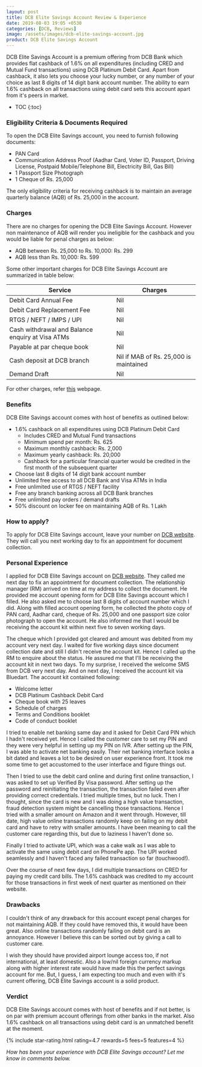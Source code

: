 ```yaml
---
layout: post
title: DCB Elite Savings Account Review & Experience
date: 2019-08-03 19:05 +0530
categories: [DCB, Reviews]
image: /assets/images/dcb-elite-savings-account.jpg
product: DCB Elite Savings Account
---
```


DCB Elite Savings Account is a premium offering from DCB Bank which provides flat cashback of 1.6% on all expenditures (including CRED and Mutual Fund transactions) using DCB Platinum Debit Card. Apart from cashback, it also lets you choose your lucky number, or any number of your choice as last 8 digits of 14 digit bank account number. The ability to earn 1.6% cashback on all transactions using debit card sets this account apart from it's peers in market.

* TOC
{:toc}

### Eligibility Criteria & Documents Required

To open the DCB Elite Savings account, you need to furnish following documents:

- PAN Card
- Communication Address Proof (Aadhar Card, Voter ID, Passport, Driving License, Postpaid Mobile/Telephone Bill, Electricity Bill, Gas Bill)
- 1 Passport Size Photograph
- 1 Cheque of Rs. 25,000

The only eligibility criteria for receiving cashback is to maintain an average quarterly balance (AQB) of Rs. 25,000 in the account.

### Charges

There are no charges for opening the DCB Elite Savings Account. However non maintenance of AQB will render you ineligible for the cashback and you would be liable for penal charges as below:

- AQB between Rs. 25,000 to Rs. 10,000: Rs. 299
- AQB less than Rs. 10,000: Rs. 599

Some other important charges for DCB Elite Savings Account are summarized in table below:

<table class="table">
<thead class="thead-dark">
<tr>
	<th scope="col"> Service</th>
	<th scope="col"> Charges</th>
</tr>
</thead>
<tbody>
<tr>
	<td> Debit Card Annual Fee </td>
	<td> Nil </td>
</tr>
<tr>
	<td> Debit Card Replacement Fee </td>
	<td> Nil </td>
</tr>
<tr>
	<td> RTGS / NEFT / IMPS / UPI </td>
	<td> Nil </td>
</tr>
<tr>
	<td> Cash withdrawal and Balance enquiry at Visa ATMs </td>
	<td> Nil </td>
</tr>
<tr>
	<td> Payable at par cheque book </td>
	<td> Nil </td>
</tr>
<tr>
	<td> Cash deposit at DCB branch </td>
	<td> Nil if MAB of Rs. 25,000 is maintained</td>
</tr>
<tr>
	<td> Demand Draft </td>
	<td> Nil </td>
</tr>
</tbody>
</table>

For other charges, refer [this](https://www.dcbbank.com/cms/showpage/page/resident-accounts) webpage.

### Benefits

DCB Elite Savings account comes with host of benefits as outlined below:

- 1.6% cashback on all expenditures using DCB Platinum Debit Card
  - Includes CRED and Mutual Fund transactions
  - Minimum spend per month: Rs. 625
  - Maximum monthly cashback: Rs. 2,000
  - Maximum yearly cashback: Rs. 20,000
  - Cashback for a particular financial quarter would be credited in the first month of the subsequent quarter
- Choose last 8 digits of 14 digit bank account number
- Unlimited free access to all DCB Bank and Visa ATMs in India
- Free unlimited use of RTGS / NEFT facility
- Free any branch banking across all DCB Bank branches
- Free unlimited pay orders / demand drafts
- 50% discount on locker fee on maintaining AQB of Rs. 1 Lakh

### How to apply?

To apply for DCB Elite Savings account, leave your number on [DCB website](https://www.dcbbank.com/lms/leave-your-number). They will call you next working day to fix an appointment for document collection.

### Personal Experience

I applied for DCB Elite Savings account on [DCB website](https://www.dcbbank.com/lms/leave-your-number). They called me next day to fix an appointment for document collection. The relationship manager (RM) arrived on time at my address to collect the document. He provided me account opening form for DCB Elite Savings account which I filled. He also asked me to choose last 8 digits of account number which I did. Along with filled account opening form, he collected the photo copy of PAN card, Aadhar card, cheque of Rs. 25,000 and one passport size color photograph to open the account. He also informed me that I would be receiving the account kit within next five to seven working days.

The cheque which I provided got cleared and amount was debited from my account very next day. I waited for five working days since document collection date and still I didn't receive the account kit. Hence I called up the RM to enquire about the status. He assured me that I'll be receiving the account kit in next two days. To my surprise, I received the welcome SMS from DCB very next day. And on next day, I received the account kit via Bluedart. The account kit contained following:

- Welcome letter
- DCB Platinum Cashback Debit Card
- Cheque book with 25 leaves
- Schedule of charges
- Terms and Conditions booklet
- Code of conduct booklet

I tried to enable net banking same day and it asked for Debit Card PIN which I hadn't received yet. Hence I called the customer care to set my PIN and they were very helpful in setting up my PIN on IVR. After setting up the PIN, I was able to activate net banking easily. Their net banking interface looks a bit dated and leaves a lot to be desired on user experience front. It took me some time to get accustomed to the user interface and figure things out.

Then I tried to use the debit card online and during first online transaction, I was asked to set up Verified By Visa password. After setting up the password and reinitiating the transaction, the transaction failed even after providing correct credentials. I tried multiple times, but no luck. Then I thought, since the card is new and I was doing a high value transaction, fraud detection system might be cancelling those transactions. Hence I tried with a smaller amount on Amazon and it went through. However, till date, high value online transactions randomly keep on failing on my debit card and have to retry with smaller amounts. I have been meaning to call the customer care regarding this, but due to laziness I haven't done so.

Finally I tried to activate UPI, which was a cake walk as I was able to activate the same using debit card on PhonePe app. The UPI worked seamlessly and I haven't faced any failed transaction so far (touchwood!).

Over the course of next few days, I did multiple transactions on CRED for paying my credit card bills. The 1.6% cashback was credited to my account for those transactions in first week of next quarter as mentioned on their website.

### Drawbacks

I couldn't think of any drawback for this account except penal charges for not maintaining AQB. If they could have removed this, it would have been great. Also online transactions randomly failing on debit card is an annoyance. However I believe this can be sorted out by giving a call to customer care.

I wish they should have provided airport lounge access too, if not international, at least domestic. Also a low/nil foreign currency markup along with higher interest rate would have made this the perfect savings account for me. But, I guess, I am expecting too much and even with it's current offering, DCB Elite Savings account is a solid product.

### Verdict

DCB Elite Savings account comes with host of benefits and if not better, is on par with premium account offerings from other banks in the market. Also 1.6% cashback on all transactions using debit card is an unmatched benefit at the moment.

{% include star-rating.html rating=4.7 rewards=5 fees=5 features=4 %}

_How has been your experience with DCB Elite Savings account? Let me know in comments below._
